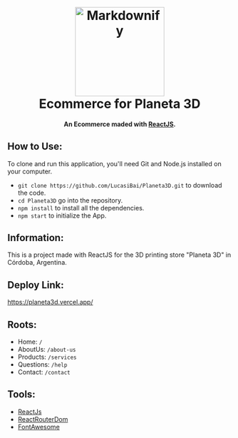 <h1 align="center">
  <br>
  <a href="https://www.instagram.com/planeta3d__/">
  <img src="https://scontent.fcor11-1.fna.fbcdn.net/v/t39.30808-6/329022248_2087415871453407_1872073311350912393_n.jpg?_nc_cat=109&ccb=1-7&_nc_sid=09cbfe&_nc_ohc=Kywa_e2uqa4AX8WbHfW&_nc_ht=scontent.fcor11-1.fna&oh=00_AfB_qo2zSvb_a8Rj6AswyBfJUNM0pQWiiapBPdnXbPxrSQ&oe=6405BDEB" alt="Markdownify" width="200"></a>
  <br>
  Ecommerce for Planeta 3D
  <br>
</h1>

<h4 align="center">An Ecommerce maded with <a href="https://reactjs.org/">ReactJS</a>.</h4>

## How to Use:

To clone and run this application, you'll need Git and Node.js installed on your computer.

- `git clone https://github.com/LucasiBai/Planeta3D.git` to download the code.
- `cd Planeta3D` go into the repository.
- `npm install` to install all the dependencies.
- `npm start` to initialize the App.

## Information:

This is a project made with ReactJS for the 3D printing store "Planeta 3D" in Córdoba, Argentina.

## Deploy Link:

https://planeta3d.vercel.app/

## Roots:

- Home: `/`
- AboutUs: `/about-us`
- Products: `/services`
- Questions: `/help`
- Contact: `/contact`

## Tools:

- [ReactJs](https://es.reactjs.org/)
- [ReactRouterDom](https://reactrouter.com/)
- [FontAwesome](https://fontawesome.com/)

<!-- ## Example: -->
